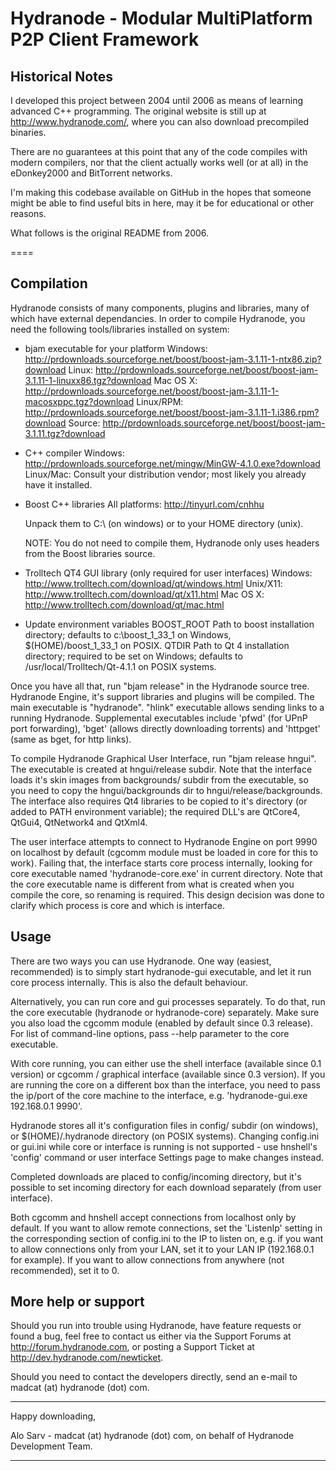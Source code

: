 
Hydranode - Modular MultiPlatform P2P Client Framework
======================================================

Historical Notes
----------------

I developed this project between 2004 until 2006 as means of learning advanced C++ programming. 
The original website is still up at http://www.hydranode.com/, where you can also download 
precompiled binaries.

There are no guarantees at this point that any of the code compiles with modern compilers, nor that the
client actually works well (or at all) in the eDonkey2000 and BitTorrent networks.

I'm making this codebase available on GitHub in the hopes that someone might be able to find useful bits
in here, may it be for educational or other reasons.

What follows is the original README from 2006.

====



Compilation
-------------

  Hydranode consists of many components, plugins and libraries, many of
  which have external dependancies. In order to compile Hydranode, you need the
  following tools/libraries installed on system:

 * bjam executable for your platform
	Windows:   http://prdownloads.sourceforge.net/boost/boost-jam-3.1.11-1-ntx86.zip?download
	Linux:     http://prdownloads.sourceforge.net/boost/boost-jam-3.1.11-1-linuxx86.tgz?download
	Mac OS X:  http://prdownloads.sourceforge.net/boost/boost-jam-3.1.11-1-macosxppc.tgz?download
	Linux/RPM: http://prdownloads.sourceforge.net/boost/boost-jam-3.1.11-1.i386.rpm?download
	Source:    http://prdownloads.sourceforge.net/boost/boost-jam-3.1.11.tgz?download

 * C++ compiler
 	Windows:   http://prdownloads.sourceforge.net/mingw/MinGW-4.1.0.exe?download
 	Linux/Mac: Consult your distribution vendor; most likely you already have it installed.

 * Boost C++ libraries
	All platforms: http://tinyurl.com/cnhhu

 	Unpack them to C:\ (on windows) or to your HOME directory (unix).

 	NOTE: You do not need to compile them, Hydranode only uses headers from
 	      the Boost libraries source.

 * Trolltech QT4 GUI library (only required for user interfaces)
 	Windows:   http://www.trolltech.com/download/qt/windows.html
 	Unix/X11:  http://www.trolltech.com/download/qt/x11.html
 	Mac OS X:  http://www.trolltech.com/download/qt/mac.html

  * Update environment variables
        BOOST_ROOT Path to boost installation directory; defaults to c:\boost_1_33_1 on Windows,
	           $(HOME)/boost_1_33_1 on POSIX.
	QTDIR     Path to Qt 4 installation directory; required to be set on Windows; defaults
	          to /usr/local/Trolltech/Qt-4.1.1 on POSIX systems.

  Once you have all that, run "bjam release" in the Hydranode source tree.
  Hydranode Engine, it's support libraries and plugins will be compiled. The
  main executable is "hydranode". "hlink" executable allows sending links to
  a running Hydranode. Supplemental executables include 'pfwd' (for UPnP port forwarding),
  'bget' (allows directly downloading torrents) and 'httpget' (same as bget, for http
  links).

  To compile Hydranode Graphical User Interface, run "bjam release hngui". The
  executable is created at hngui/release subdir. Note that the interface loads
  it's skin images from backgrounds/ subdir from the executable, so you need to
  copy the hngui/backgrounds dir to hngui/release/backgrounds. The interface also
  requires Qt4 libraries to be copied to it's directory (or added to PATH 
  environment variable); the required DLL's are QtCore4, QtGui4, QtNetwork4 and
  QtXml4.

  The user interface attempts to connect to Hydranode Engine on port 9990 on 
  localhost by default (cgcomm module must be loaded in core for this to work).
  Failing that, the interface starts core process internally, looking for core
  executable named 'hydranode-core.exe' in current directory. Note that the core
  executable name is different from what is created when you compile the core, so
  renaming is required. This design decision was done to clarify which process is
  core and which is interface.

Usage
-----

  There are two ways you can use Hydranode. One way (easiest, recommended) is to
  simply start hydranode-gui executable, and let it run core process internally.
  This is also the default behaviour.

  Alternatively, you can run core and gui processes separately. To do that, run
  the core executable (hydranode or hydranode-core) separately. Make sure you
  also load the cgcomm module (enabled by default since 0.3 release). For
  list of command-line options, pass --help parameter to the core executable.

  With core running, you can either use the shell interface (available since 0.1
  version) or cgcomm / graphical interface (available since 0.3 version). If you
  are running the core on a different box than the interface, you need to pass
  the ip/port of the core machine to the interface, e.g. 'hydranode-gui.exe
  192.168.0.1 9990'.

  Hydranode stores all it's configuration files in config/ subdir (on windows),
  or $(HOME)/.hydranode directory (on POSIX systems). Changing config.ini or
  gui.ini while core or interface is running is not supported - use hnshell's
  'config' command or user interface Settings page to make changes instead.

  Completed downloads are placed to config/incoming directory, but it's possible
  to set incoming directory for each download separately (from user interface).

  Both cgcomm and hnshell accept connections from localhost only by default. If
  you want to allow remote connections, set the 'ListenIp' setting in the
  corresponding section of config.ini to the IP to listen on, e.g. if you want to
  allow connections only from your LAN, set it to your LAN IP (192.168.0.1 for
  example). If you want to allow connections from anywhere (not recommended),
  set it to 0.

More help or support
--------------------

  Should you run into trouble using Hydranode, have feature requests or found
  a bug, feel free to contact us either via the Support Forums at
  http://forum.hydranode.com, or posting a Support Ticket at
  http://dev.hydranode.com/newticket.

  Should you need to contact the developers directly, send an e-mail to
  madcat (at) hydranode (dot) com.

-----------------------------------------

 Happy downloading,

 Alo Sarv - madcat (at) hydranode (dot) com,
 on behalf of Hydranode Development Team.

-----------------------------------------
